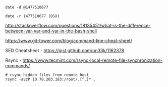 ```
date -d @1477510677

date -r 1477510677 (OSX)
```
http://stackoverflow.com/questions/18135451/what-is-the-difference-between-var-var-and-var-in-the-bash-shell

https://www.git-tower.com/blog/command-line-cheat-sheet/

SED Cheatsheet - https://gist.github.com/un33k/1162378

Rsync - https://www.tecmint.com/rsync-local-remote-file-synchronization-commands/
```
# rsync hidden files from remote host
rsync -avzP 10.78.203.183:/root/.[^.]* .
```
        
